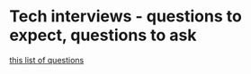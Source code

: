# Tech interviews - questions to expect, questions to ask

[this list of questions](https://github.com/charliegerard/mock-interview-questions)  